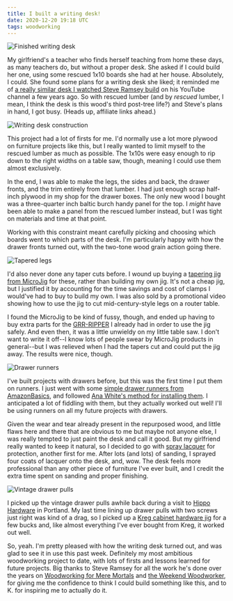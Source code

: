 ```yaml
---
title: I built a writing desk!
date: 2020-12-20 19:18 UTC
tags: woodworking
---
```


![Finished writing desk](/images/content/writing-desk-finished.jpg)

My girlfriend's a teacher who finds herself teaching from home these days, as many teachers do, but without a proper desk. She asked if I could build her one, using some rescued 1x10 boards she had at her house. Absolutely, I could. She found some plans for a writing desk she liked; it reminded me of [a really similar desk I watched Steve Ramsey build](https://youtu.be/TGe4GCVGV94) on his YouTube channel a few years ago. So with rescued lumber (and by _rescued_ lumber, I mean, I think the desk is this wood's third post-tree life?) and Steve's plans in hand, I got busy. (Heads up, affiliate links ahead.)

![Writing desk construction](/images/content/writing-desk-construction.jpg)

This project had a lot of firsts for me. I'd normally use a lot more plywood on furniture projects like this, but I really wanted to limit myself to the rescued lumber as much as possible. The 1x10s were easy enough to rip down to the right widths on a table saw, though, meaning I could use them almost exclusively.

In the end, I was able to make the legs, the sides and back, the drawer fronts, and the trim entirely from that lumber. I had just enough scrap half-inch plywood in my shop for the drawer boxes. The only new wood I bought was a three-quarter inch baltic burch handy panel for the top. I _might_ have been able to make a panel from the rescued lumber instead, but I was tight on materials and time at that point.

Working with this constraint meant carefully picking and choosing which boards went to which parts of the desk. I'm particularly happy with how the drawer fronts turned out, with the two-tone wood grain action going there.

![Tapered legs](/images/content/writing-desk-tapered-legs.jpg)

I'd also never done any taper cuts before. I wound up buying a [tapering jig from MicroJig](https://amzn.to/3p2C5zY) for these, rather than building my own jig. It's not a cheap jig, but I justified it by accounting for the time savings and cost of clamps I would've had to buy to build my own. I was also sold by a promotional video showing how to use the jig to cut mid-century-style legs on a router table.

I found the MicroJig to be kind of fussy, though, and ended up having to buy extra parts for the [GRR-RIPPER](https://amzn.to/3aupEJ2) I already had in order to use the jig safely. And even then, it was a little unwieldy on my little table saw. I don't want to write it off--I know lots of people swear by MicroJig products in general--but I was relieved when I had the tapers cut and could put the jig away. The results were nice, though.

![Drawer runners](/images/content/writing-desk-drawer-runners.jpg)

I've built projects with drawers before, but this was the first time I put them on runners. I just went with some [simple drawer runners from AmazonBasics](https://amzn.to/2KFDs8M), and followed [Ana White's method for installing them](https://youtu.be/AlvlrPxXGUw). I anticipated a lot of fiddling with them, but they actually worked out well! I'll be using runners on all my future projects with drawers.

Given the wear and tear already present in the repurposed wood, and little flaws here and there that are obvious to me but maybe not anyone else, I was really tempted to just paint the desk and call it good. But my girlfriend really wanted to keep it natural, so I decided to go with [spray lacquer](https://amzn.to/3nDOZ74) for protection, another first for me. After lots (and lots) of sanding, I sprayed four coats of lacquer onto the desk, and, wow. The desk feels more professional than any other piece of furniture I've ever built, and I credit the extra time spent on sanding and proper finishing.

![Vintage drawer pulls](/images/content/writing-desk-drawer-pulls.jpg)

I picked up the vintage drawer pulls awhile back during a visit to [Hippo Hardware](https://www.hippohardware.com) in Portland. My last time lining up drawer pulls with two screws just right was kind of a drag, so I picked up a [Kreg cabinet hardware jig](https://amzn.to/3nG2tiL) for a few bucks and, like almost everything I've ever bought from Kreg, it worked out well.

So, yeah. I'm pretty pleased with how the writing desk turned out, and was glad to see it in use this past week. Definitely my most ambitious woodworking project to date, with lots of firsts and lessons learned for future projects. Big thanks to Steve Ramsey for all the work he's done over the years on [Woodworking for Mere Mortals](https://www.youtube.com/user/stevinmarin) and [the Weekend Woodworker](https://theweekendwoodworker.com), for giving me the confidence to think I could build something like this, and to K. for inspiring me to actually do it.
